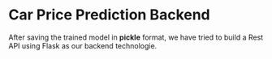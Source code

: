 # Car Price Prediction Backend

After saving the trained model in **pickle** format, we have tried to build a Rest API using Flask as our backend technologie.

